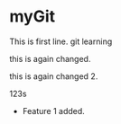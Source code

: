 # myGit
This is first line.
git learning

this is again changed.

this is again changed 2.


123s


- Feature 1 added.